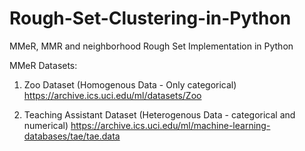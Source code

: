 # Rough-Set-Clustering-in-Python
MMeR, MMR and neighborhood Rough Set Implementation in Python

MMeR Datasets: 
1) Zoo Dataset (Homogenous Data - Only categorical)
https://archive.ics.uci.edu/ml/datasets/Zoo

2) Teaching Assistant Dataset (Heterogenous Data -  categorical and numerical)
https://archive.ics.uci.edu/ml/machine-learning-databases/tae/tae.data
